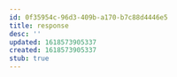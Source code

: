 ```yaml
---
id: 0f35954c-96d3-409b-a170-b7c88d4446e5
title: response
desc: ''
updated: 1618573905337
created: 1618573905337
stub: true
---
```


